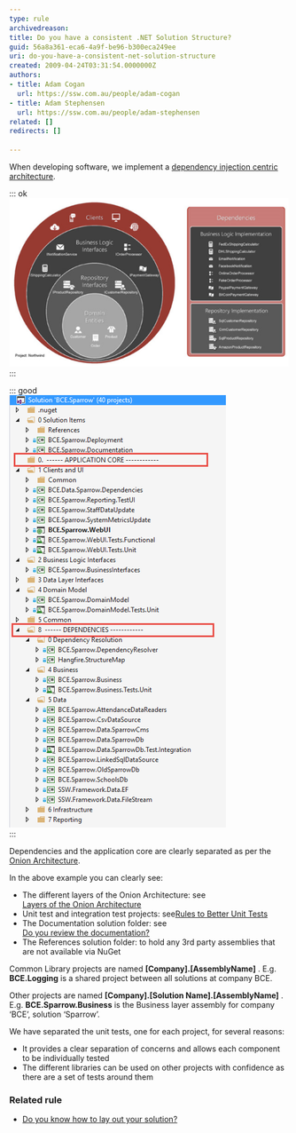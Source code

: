 ```yaml
---
type: rule
archivedreason: 
title: Do you have a consistent .NET Solution Structure?
guid: 56a8a361-eca6-4a9f-be96-b300eca249ee
uri: do-you-have-a-consistent-net-solution-structure
created: 2009-04-24T03:31:54.0000000Z
authors:
- title: Adam Cogan
  url: https://ssw.com.au/people/adam-cogan
- title: Adam Stephensen
  url: https://ssw.com.au/people/adam-stephensen
related: []
redirects: []

---
```


When developing software, we implement a [dependency injection centric architecture](/do-you-use-a-dependency-injection-centric-architecture).

<!--endintro-->

::: ok  
![Figure: A Dependency Injection based architecture gives us great maintainability](dependency-injection-structure.png)  
:::  

::: good  
![Figure: Good Example - The Solution and Projects are named consistently and the Solution Folders organize the projects so that they follow the Onion Architecture](solution-structure.png)  
:::  

Dependencies and the application core are clearly separated as per the     [Onion Architecture](/do-you-use-a-dependency-injection-centric-architecture).

In the above example you can clearly see:

* The different layers of the Onion Architecture: see <br>      [Layers of the Onion Architecture](/do-you-know-the-layers-of-the-onion-architecture)
* Unit test and integration test projects: see[Rules to Better Unit Tests](http://www.ssw.com.au/ssw/standards/rules/RulesToBetterUnitTests.aspx)
* The Documentation solution folder: see <br>      [Do you review the documentation?](/do-you-review-the-documentation)
* The References solution folder: to hold any 3rd party assemblies that are not available via NuGet


Common Library projects are named      **[Company].[AssemblyName]** . E.g.      **BCE.Logging** is a shared project between all solutions at company BCE.

Other projects are named      **[Company].[Solution Name].[AssemblyName]** . E.g.      **BCE.Sparrow.Business** is the Business layer assembly for company ‘BCE’, solution ‘Sparrow’.

We have separated the unit tests, one for each project, for several reasons:

* It provides a clear separation of concerns and allows each component to be individually tested
* The different libraries can be used on other projects with confidence as there are a set of tests around them


### Related rule

* [Do you know how to lay out your solution?](/do-you-know-how-to-lay-out-your-solution)
